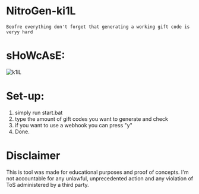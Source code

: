# NitroGen-ki1L


`Beofre everything don't forget that generating a working gift code is veryy hard`


# sHoWcAsE: 
![k1iL](https://github.com/user-attachments/assets/9d5edb82-c2ff-43ed-b86e-8c7c956532d7)



# Set-up:
1. simply run start.bat
2. type the amount of gift codes you want to generate and check
3. if you want to use a webhook you can press "y"
4. Done.




# Disclaimer

This is tool was made for educational purposes and proof of concepts. I'm not accountable for any unlawful, unprecedented action and any violation of ToS administered by a third party.
